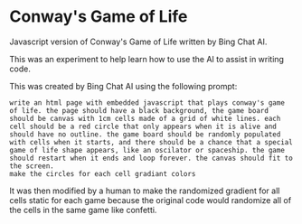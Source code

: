 # Conway's Game of Life

Javascript version of Conway's Game of Life written by Bing Chat AI.  

This was an experiment to help learn how to use the AI to assist in writing code.  

This was created by Bing Chat AI using the following prompt:   

```
write an html page with embedded javascript that plays conway's game of life. the page should have a black background, the game board should be canvas with 1cm cells made of a grid of white lines. each cell should be a red circle that only appears when it is alive and should have no outline. the game board should be randomly populated with cells when it starts, and there should be a chance that a special game of life shape appears, like an oscilator or spaceship. the game should restart when it ends and loop forever. the canvas should fit to the screen.
make the circles for each cell gradiant colors
```

It was then modified by a human to make the randomized gradient for all cells static for each game because the original code would randomize all of the cells in the same game like confetti. 